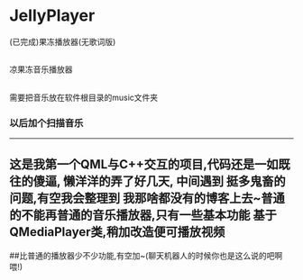 # JellyPlayer
(已完成)果冻播放器(无歌词版)
##
凉果冻音乐播放器
##
需要把音乐放在软件根目录的music文件夹
### 以后加个扫描音乐
---------------------
  这是我第一个QML与C++交互的项目,代码还是一如既往的傻逼,
  懒洋洋的弄了好几天, 中间遇到 挺多鬼畜的问题,有空我会整理到
  我那啥都没有的博客上去~普通的不能再普通的音乐播放器,只有一些基本功能
  基于QMediaPlayer类,稍加改造便可播放视频
--------------------
 ##比普通的播放器少不少功能,有空加~(聊天机器人的时候你也是这么说的吧啊喂!)
 

